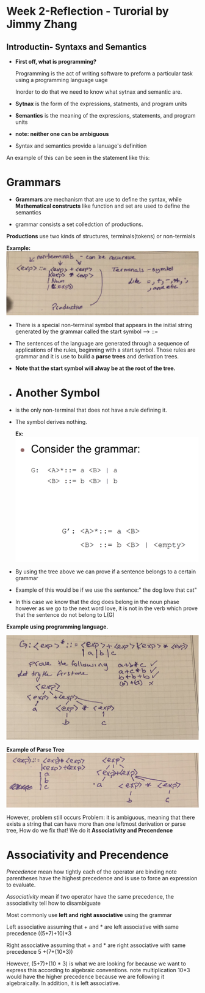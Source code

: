 # Week 2-Reflection - Turorial by Jimmy Zhang
## Introductin- Syntaxs and Semantics
- **First off, what is programming?**

    Programming is the act of writing software to preform a particular task using a programming language uage

    Inorder to do that we need to know what sytnax and semantic are.

- **Sytnax** is the form of the expressions, statments, and  program units


- **Semantics** is the meaning of the expressions, statements, and program units
- **note: neither one can be ambiguous** 

- Syntax and semantics provide a lanuage's definition 

An example of this can be seen in the statement like this:

# Grammars
- **Grammars** are mechanism that are use to define the syntax, while **Mathematical constructs** like function and set are used to define the semantics

- grammar consists a set colledction of productions.

**Productions** use two kinds of structures, terminals(tokens) or non-termials

**Example:** ![grammar](grammar.JPG)

- There is a special non-terminal symbol that appears in the initial string generated by the grammar called the start symbol --> ::=
- The sentences of the language are generated through a sequence of applications of the rules, beginning with a start symbol. Those rules are grammar and it is use to build a **parse trees** and derivation trees.
- **Note that the start symbol will alway be at the root of the tree.**
- # Another Symbol
- <empty> is the only non-terminal that does not have a rule defining it.
- The <empty> symbol derives nothing.
  
  **Ex:**![empty](empty.png)
  
- By using the tree above we can prove if a sentence belongs to a certain grammar 
- Example of this would be if we use the sentence:" the dog love that cat" 
- In this case we know that the dog does belong in the noun phase however as we go to the next word love, it is not in the verb  which prove that the sentence do not belong to L(G)

**Example using programming language.**
    
![ex1](ex1.JPG)
 
**Example of Parse Tree**
![tree](tree.JPG)
    
However, problem still occurs 
Problem: it is ambiguous, meaning that there exists a string that can have more than one leftmost derivation or parse tree,
How do we fix that! We do it **Associativity and Precendence**
    
# Associativity and Precendence
  
  *Precedence* mean how tightly each of the operator are binding
  note parentheses have the highest precedence and is use to force an expression to evaluate.
  
  *Associativity* mean if two operator have the same precedence, the associativity tell how to disambiguate
  
  Most commonly use **left and right associative**
  using the grammar
  
  Left associative
  assuming that + and * are left associative with same precedence 
  ((5+7)+10)*3
  
  Right associative
  assuming that + and * are right associative with same precedence 
  5 +(7+(10*3))
  
However, (5+7)+(10 * 3) is what we are looking for because we want to express this according to algebraic conventions. note multiplication 10*3 would have the higher precedence because we are following it algebraically. In addition, it is left associative.






